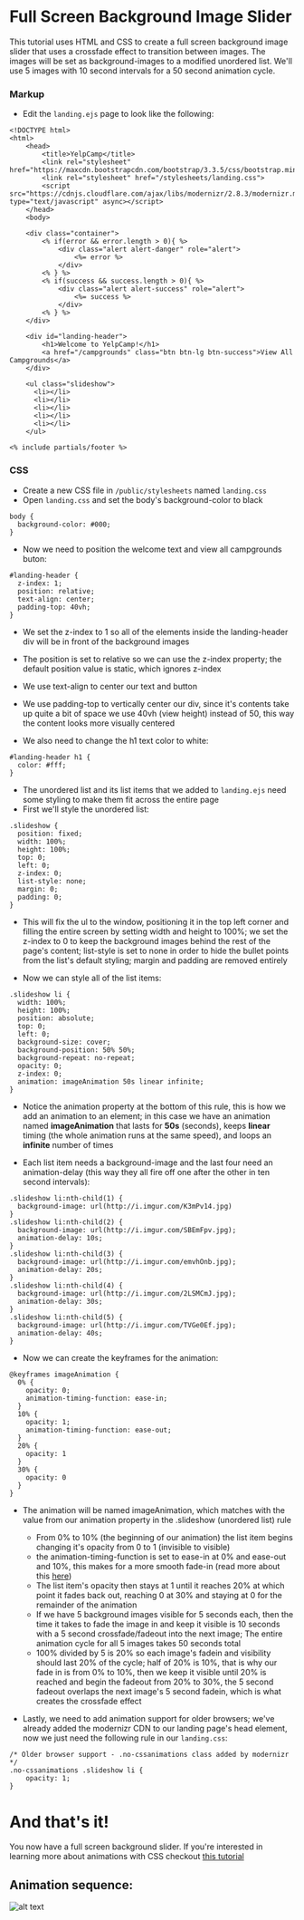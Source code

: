 
# Full Screen Background Image Slider

This tutorial uses HTML and CSS to create a full screen background image slider that uses a crossfade effect to transition between images. The images will be set as background-images to a modified unordered list. We'll use 5 images with 10 second intervals for a 50 second animation cycle.

### Markup
- Edit the `landing.ejs` page to look like the following:

```
<!DOCTYPE html>
<html>
    <head>
        <title>YelpCamp</title>
        <link rel="stylesheet" href="https://maxcdn.bootstrapcdn.com/bootstrap/3.3.5/css/bootstrap.min.css">
        <link rel="stylesheet" href="/stylesheets/landing.css">
        <script src="https://cdnjs.cloudflare.com/ajax/libs/modernizr/2.8.3/modernizr.min.js" type="text/javascript" async></script>
    </head>
    <body>
    
    <div class="container">
        <% if(error && error.length > 0){ %>
            <div class="alert alert-danger" role="alert">
                <%= error %>
            </div>
        <% } %>
        <% if(success && success.length > 0){ %>
            <div class="alert alert-success" role="alert">
                <%= success %>
            </div>
        <% } %>
    </div>
    
    <div id="landing-header">
 		<h1>Welcome to YelpCamp!</h1>
		<a href="/campgrounds" class="btn btn-lg btn-success">View All Campgrounds</a>
    </div>
    
    <ul class="slideshow">
      <li></li>
      <li></li>
      <li></li>
      <li></li>
      <li></li>
    </ul>

<% include partials/footer %>
```
### CSS
- Create a new CSS file in `/public/stylesheets` named `landing.css`
- Open `landing.css` and set the body's background-color to black

```
body {
  background-color: #000;
}
```

- Now we need to position the welcome text and view all campgrounds buton:
 
```
#landing-header {
  z-index: 1;
  position: relative;
  text-align: center;
  padding-top: 40vh;
}
```

- We set the z-index to 1 so all of the elements inside the landing-header div will be in front of the background images
- The position is set to relative so we can use the z-index property; the default position value is static, which ignores z-index
- We use text-align to center our text and button
- We use padding-top to vertically center our div, since it's contents take up quite a bit of space we use 40vh (view height) instead of 50, this way the content looks more visually centered
	
- We also need to change the h1 text color to white: 

```
#landing-header h1 {
  color: #fff;
}
```

- The unordered list and its list items that we added to `landing.ejs` need some styling to make them fit across the entire page
- First we'll style the unordered list:

```
.slideshow { 
  position: fixed;
  width: 100%;
  height: 100%;
  top: 0;
  left: 0;
  z-index: 0;
  list-style: none;
  margin: 0;
  padding: 0;
}
```
- This will fix the ul to the window, positioning it in the top left corner and filling the entire screen by setting width and height to 100%; we set the z-index to 0 to keep the background images behind the rest of the page's content; list-style is set to none in order to hide the bullet points from the list's default styling; margin and padding are removed entirely

- Now we can style all of the list items:

```
.slideshow li { 
  width: 100%;
  height: 100%;
  position: absolute;
  top: 0;
  left: 0;
  background-size: cover;
  background-position: 50% 50%;
  background-repeat: no-repeat;
  opacity: 0;
  z-index: 0;
  animation: imageAnimation 50s linear infinite; 
}
```

- Notice the animation property at the bottom of this rule, this is how we add an animation to an element; in this case we have an animation named **imageAnimation** that lasts for **50s** (seconds), keeps **linear** timing	 (the whole animation runs at the same speed), and loops an **infinite** number of times

- Each list item needs a background-image and the last four need an animation-delay (this way they all fire off one after the other in ten second intervals):

```
.slideshow li:nth-child(1) { 
  background-image: url(http://i.imgur.com/K3mPv14.jpg) 
}
.slideshow li:nth-child(2) { 
  background-image: url(http://i.imgur.com/SBEmFpv.jpg);
  animation-delay: 10s; 
}
.slideshow li:nth-child(3) { 
  background-image: url(http://i.imgur.com/emvhOnb.jpg);
  animation-delay: 20s; 
}
.slideshow li:nth-child(4) { 
  background-image: url(http://i.imgur.com/2LSMCmJ.jpg);
  animation-delay: 30s; 
}
.slideshow li:nth-child(5) { 
  background-image: url(http://i.imgur.com/TVGe0Ef.jpg);
  animation-delay: 40s; 
}
```

- Now we can create the keyframes for the animation:

```
@keyframes imageAnimation { 
  0% { 
    opacity: 0; 
    animation-timing-function: ease-in;
  }
  10% {
    opacity: 1;
    animation-timing-function: ease-out;
  }
  20% {
    opacity: 1
  }
  30% {
    opacity: 0
  }
}
```

- The animation will be named imageAnimation, which matches with the value from our animation property in the .slideshow (unordered list) rule
	- From 0% to 10% (the beginning of our animation) the list item begins changing it's opacity from 0 to 1 (invisible to visible)
	- the animation-timing-function is set to ease-in at 0% and ease-out and 10%, this makes for a more smooth fade-in (read more about this [here](https://developer.mozilla.org/en-US/docs/Web/CSS/animation-timing-function))
	- The list item's opacity then stays at 1 until it reaches 20% at which point it fades back out, reaching 0 at 30% and staying at 0 for the remainder of the animation
	- If we have 5 background images visible for 5 seconds each, then the time it takes to fade the image in and keep it visible is 10 seconds with a 5 second crossfade/fadeout into the next image; The entire animation cycle for all 5 images takes 50 seconds total
	- 100% divided by 5 is 20% so each image's fadein and visibility should last 20% of the cycle; half of 20% is 10%, that is why our fade in is from 0% to 10%, then we keep it visible until 20% is reached and begin the fadeout from 20% to 30%, the 5 second fadeout overlaps the next image's 5 second fadein, which is what creates the crossfade effect


- Lastly, we need to add animation support for older browsers; we've already added the modernizr CDN to our landing page's head element, now we just need the following rule in our `landing.css`:

```
/* Older browser support - .no-cssanimations class added by modernizr */
.no-cssanimations .slideshow li {
	opacity: 1;
}
```

# And that's it!
You now have a full screen background slider. If you're interested in learning more about animations with CSS checkout [this tutorial](https://webdesign.tutsplus.com/tutorials/a-beginners-introduction-to-css-animation--cms-21068)

## Animation sequence:
![alt text](./animation-graph.png "Animation Sequence")
